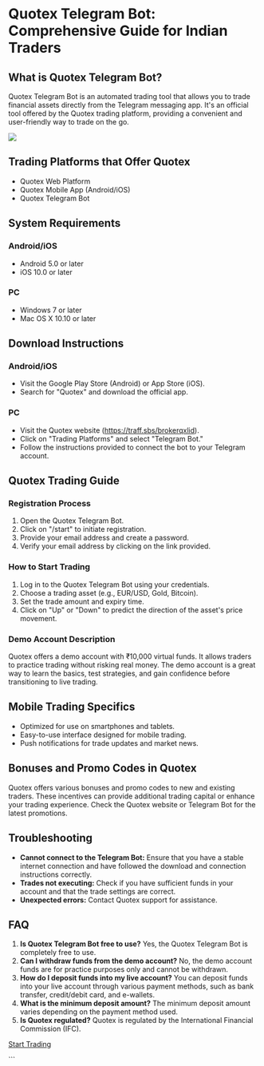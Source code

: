 # Quotex Telegram Bot: Comprehensive Guide for Indian Traders

## What is Quotex Telegram Bot?

Quotex Telegram Bot is an automated trading tool that allows you to
trade financial assets directly from the Telegram messaging app. It\'s
an official tool offered by the Quotex trading platform, providing a
convenient and user-friendly way to trade on the go.

[![](https://static.quotex.io/files/4_en/300_250.jpg)](https://traff.sbs/brokerqxlid)

## Trading Platforms that Offer Quotex

-   Quotex Web Platform
-   Quotex Mobile App (Android/iOS)
-   Quotex Telegram Bot

## System Requirements

### Android/iOS

-   Android 5.0 or later
-   iOS 10.0 or later

### PC

-   Windows 7 or later
-   Mac OS X 10.10 or later

## Download Instructions

### Android/iOS

-   Visit the Google Play Store (Android) or App Store (iOS).
-   Search for "Quotex" and download the official app.

### PC

-   Visit the Quotex website (https://traff.sbs/brokerqxlid).
-   Click on "Trading Platforms" and select "Telegram Bot."
-   Follow the instructions provided to connect the bot to your Telegram
    account.

## Quotex Trading Guide

### Registration Process

1.  Open the Quotex Telegram Bot.
2.  Click on "/start" to initiate registration.
3.  Provide your email address and create a password.
4.  Verify your email address by clicking on the link provided.

### How to Start Trading

1.  Log in to the Quotex Telegram Bot using your credentials.
2.  Choose a trading asset (e.g., EUR/USD, Gold, Bitcoin).
3.  Set the trade amount and expiry time.
4.  Click on "Up" or "Down" to predict the direction of the
    asset\'s price movement.

### Demo Account Description

Quotex offers a demo account with ₹10,000 virtual funds. It allows
traders to practice trading without risking real money. The demo account
is a great way to learn the basics, test strategies, and gain confidence
before transitioning to live trading.

## Mobile Trading Specifics

-   Optimized for use on smartphones and tablets.
-   Easy-to-use interface designed for mobile trading.
-   Push notifications for trade updates and market news.

## Bonuses and Promo Codes in Quotex

Quotex offers various bonuses and promo codes to new and existing
traders. These incentives can provide additional trading capital or
enhance your trading experience. Check the Quotex website or Telegram
Bot for the latest promotions.

## Troubleshooting

-   **Cannot connect to the Telegram Bot:** Ensure that you have a
    stable internet connection and have followed the download and
    connection instructions correctly.
-   **Trades not executing:** Check if you have sufficient funds in your
    account and that the trade settings are correct.
-   **Unexpected errors:** Contact Quotex support for assistance.

## FAQ

1.  **Is Quotex Telegram Bot free to use?** Yes, the Quotex Telegram Bot
    is completely free to use.
2.  **Can I withdraw funds from the demo account?** No, the demo account
    funds are for practice purposes only and cannot be withdrawn.
3.  **How do I deposit funds into my live account?** You can deposit
    funds into your live account through various payment methods, such
    as bank transfer, credit/debit card, and e-wallets.
4.  **What is the minimum deposit amount?** The minimum deposit amount
    varies depending on the payment method used.
5.  **Is Quotex regulated?** Quotex is regulated by the International
    Financial Commission (IFC).

[Start Trading](\%22https://traff.sbs/brokerqxlid\%22)

\`\`\`


